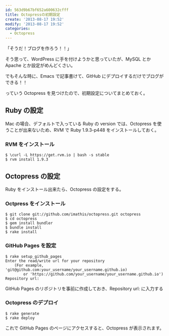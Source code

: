 ```yaml
---
id: 563d9b67bf652a600632cfff
title: Octopressの初期設定
create: '2013-08-17 19:52'
modify: '2013-08-17 19:52'
categories:
  - Octopress
---
```


「そうだ！ブログを作ろう！！」

そう思って、WordPress に手を付けようかと思っていたが、MySQL とか Apache とか設定がめんどくさい。

でもそんな時に、Emacs で記事書けて、GitHub にデプロイするだけでブログができる！！

っていう Octopress を見つけたので、初期設定についてまとめておく。

<!-- more -->

## Ruby の設定

Mac の場合、デフォルトで入っている Ruby の version では、Octopress を使うことが出来ないため、RVM で Ruby 1.9.3-p448 をインストールしておく。

### RVM をインストール

    $ \curl -L https://get.rvm.io | bash -s stable
    $ rvm install 1.9.3

## Octopress の設定

Ruby をインストール出来たら、Octopress の設定をする。

### Octpress をインストール

    $ git clone git://github.com/imathis/octopress.git octopress
    $ cd octopress
    $ gem install bundler
    $ bundle install
    $ rake install

### GitHub Pages を設定

    $ rake setup_github_pages
    Enter the read/write url for your repository
    	(For example, 'git@github.com:your_username/your_username.github.io)
    		or 'https://github.com/your_username/your_username.github.io')
    Repository url:

GitHub Pages のリポジトリを事前に作成しておき、Repository url: に入力する

### Octopress のデプロイ

    $ rake generate
    $ rake deploy

これで GitHub Pages のページにアクセスすると、Octopress が表示されます。
